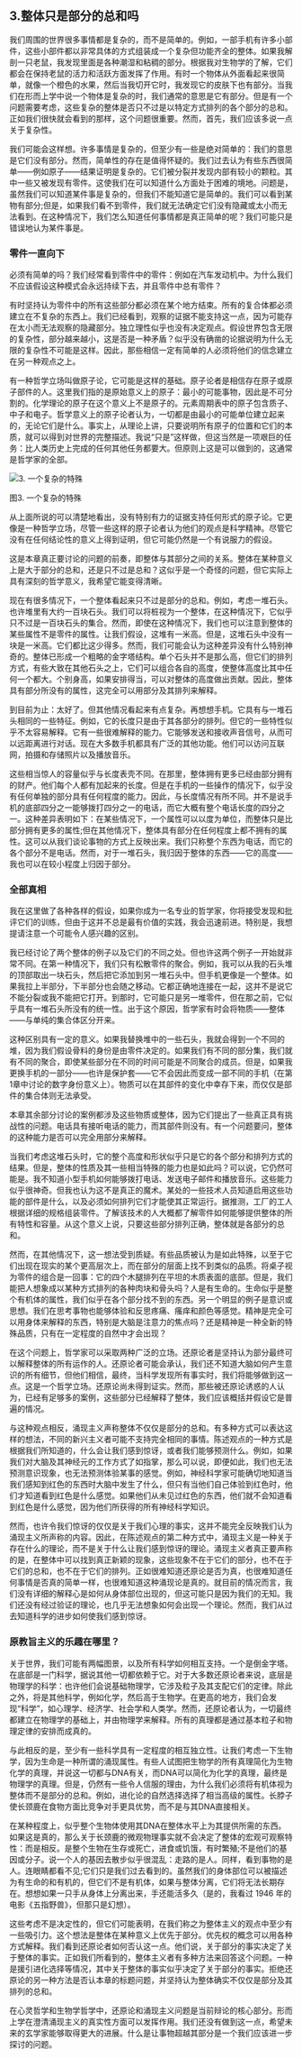 ## 3.整体只是部分的总和吗
我们周围的世界很多事情都是复杂的，而不是简单的。例如，一部手机有许多小部件，这些小部件都以非常具体的方式组装成一个复杂但功能齐全的整体。如果我解剖一只老鼠，我发现里面是各种潮湿和粘稠的部分。根据我对生物学的了解，它们都会在保持老鼠的活力和活跃方面发挥了作用。有时一个物体从外面看起来很简单，就像一个橙色的水果，然后当我切开它时，我发现它的皮肤下也有部分。当我们在形而上学中说一个物体是复杂的时，我们通常的意思是它有部分。但是有一个问题需要考虑，这些复杂的整体是否只不过是以特定方式排列的各个部分的总和。正如我们很快就会看到的那样，这个问题很重要。然而，首先，我们应该多说一点关于复杂性。

我们可能会这样想。许多事情是复杂的，但至少有一些是绝对简单的：我们的意思是它们没有部分。然而，简单性的存在是值得怀疑的。我们过去认为有些东西很简单——例如原子——结果证明是复杂的。它们被分裂并发现内部有较小的颗粒。其中一些又被发现有零件。这使我们在可以知道什么方面处于困难的境地。问题是，虽然我们可以知道某件事是复杂的，但我们不能知道它是简单的。我们可以看到某物有部分;但是，如果我们看不到零件，我们就无法确定它们没有隐藏或太小而无法看到。在这种情况下，我们怎么知道任何事情都是真正简单的呢？我们可能只是错误地认为某件事是。

### 零件一直向下
必须有简单的吗？我们经常看到零件中的零件：例如在汽车发动机中。为什么我们不应该假设这种模式会永远持续下去，并且零件中总有零件？

有时坚持认为零件中的所有这些部分都必须在某个地方结束。所有的复合体都必须建立在不复杂的东西上。我们已经看到，观察的证据不能支持这一点，因为可能存在太小而无法观察的隐藏部分。独立理性似乎也没有决定观点。假设世界包含无限的复杂性，部分越来越小，这是否是一种矛盾？似乎没有确凿的论据说明为什么无限的复杂性不可能是这样。因此，那些相信一定有简单的人必须将他们的信念建立在另一种观点之上。

有一种哲学立场叫做原子论，它可能是这样的基础。原子论者是相信存在原子或原子部件的人。这里我们指的是原始意义上的原子：最小的可能事物，因此是不可分割的。化学理论的原子在这个意义上不是原子的。元素周期表中的原子包含质子、中子和电子。哲学意义上的原子论者认为，一切都是由最小的可能单位建立起来的，无论它们是什么。事实上，从理论上讲，只要说明所有原子的位置和它们的本质，就可以得到对世界的完整描述。我说“只是”这样做，但这当然是一项艰巨的任务：比人类历史上完成的任何其他任务都要大。但原则上这是可以做到的，这通常是哲学家的全部。

![3. 一个复杂的特殊](img/img3.png)

图3. 一个复杂的特殊

从上面所说的可以清楚地看出，没有特别有力的证据支持任何形式的原子论。它更像是一种哲学立场，尽管一些这样的原子论者认为他们的观点是科学精神。尽管它没有在任何结论性的意义上得到证明，但它可能仍然是一个有说服力的假设。

这是本章真正要讨论的问题的前奏，即整体与其部分之间的关系。整体在某种意义上是大于部分的总和，还是只不过是总和？这似乎是一个奇怪的问题，但它实际上具有深刻的哲学意义，我希望它能变得清晰。

现在有很多情况下，一个整体看起来只不过是部分的总和。例如，考虑一堆石头。也许堆里有大约一百块石头。我们可以将桩视为一个整体，在这种情况下，它似乎只不过是一百块石头的集合。然而，即使在这种情况下，我们也可以注意到整体的某些属性不是零件的属性。让我们假设，这堆有一米高。但是，这堆石头中没有一块是一米高。它们都比这少得多。然而，我们可能会认为这种差异没有什么特别神奇的。整体已形成一个粗略的金字塔结构。单个石头并不是那么高，但它们的排列方式，有些大致在其他石头之上，它们可以组合各自的高度，使整体高度比其中任何一个都大。个别身高，如果安排得当，可以对整体的高度做出贡献。因此，整体具有部分所没有的属性，这完全可以用部分及其排列来解释。

到目前为止：太好了。但其他情况看起来有点复杂。再想想手机。它具有与一堆石头相同的一些特征。例如，它的长度只是由于其各部分的排列。但它的一些特性似乎不太容易解释。它有一些很难解释的能力。它能够发送和接收声音信号，从而可以远距离进行对话。现在大多数手机都具有广泛的其他功能。他们可以访问互联网，拍摄和存储照片以及播放音乐。

这些相当惊人的容量似乎与长度表壳不同。在那里，整体拥有更多已经由部分拥有的财产。他们每个人都有加起来的长度。但是在手机的一些操作的情况下，似乎没有任何单独的部分具有任何程度的能力。因此，与长度情况有所不同。并不是说手机的底部四分之一能够拨打四分之一的电话，而它大概有整个电话长度的四分之一。这种差异表明如下：在某些情况下，一个属性可以以度为单位，而整体只是比部分拥有更多的属性;但在其他情况下，整体具有部分在任何程度上都不拥有的属性。这可以从我们谈论事物的方式上反映出来。我们只称整个东西为电话，而它的各个部分不是电话。然而，对于一堆石头，我归因于整体的东西——它的高度——我也可以在较小程度上归因于部分。

### 全部真相
我在这里做了各种各样的假设，如果你成为一名专业的哲学家，你将接受发现和批评它们的训练，但由于这并不总是最有价值的实践，我会迅速前进。特别是，我想提请注意一个可能令人感兴趣的区别。

我已经讨论了两个整体的例子以及它们的不同之处。但也许这两个例子一开始就非常不同。在第一种情况下，我们只有松散零件的聚合。例如，我可以从我的石头堆的顶部取出一块石头，然后把它添加到另一堆石头中。但手机更像是一个整体。如果我拉上半部分，下半部分也会随之移动。它都正确地连接在一起，这并不是说它不能分裂或我不能把它打开。到那时，它可能只是另一堆零件，但在那之前，它似乎具有一堆石头所没有的统一性。出于这个原因，哲学家有时会将物质——整体——与单纯的集合体区分开来。

这种区别具有一定的意义。如果我替换堆中的一些石头，我就会得到一个不同的堆，因为我们假设骨料的身份是由零件决定的。如果我们有不同的部分集，我们就有不同的聚合，即使某些部分在不同的时间可能是不同聚合的成员。但是，如果我更换手机的一部分——也许是保护套——它不会因此而变成一部不同的手机（在第1章中讨论的数字身份意义上）。物质可以在其部件的变化中幸存下来，而仅仅是部件的集合体则无法承受。

本章其余部分讨论的案例都涉及这些物质或整体，因为它们提出了一些真正具有挑战性的问题。电话具有接听电话的能力，而其部件则没有。有一个问题要问，整体的这种能力是否可以完全用部分来解释。

当我们考虑这堆石头时，它的整个高度和形状似乎只是它的各个部分和排列方式的结果。但是，整体的性质及其一些相当特殊的能力也是如此吗？可以说，它仍然可能是。我不知道小型手机如何能够拨打电话、发送电子邮件和播放音乐。这些能力似乎很神奇。但我也认为这不是真正的魔术。某处的一些技术人员知道启用这些功能的部件是什么，以及必须如何排列它们才能使其正常运行。据推测，工厂的工人根据详细的规格组装零件。了解该技术的人大概都了解零件如何能够提供整体的所有特性和容量。从这个意义上说，只要这些部分排列正确，整体就是各部分的总和。

然而，在其他情况下，这一想法受到质疑。有些品质被认为是如此特殊，以至于它们出现在现实的某个更高层次上，而在部分的层面上找不到类似的品质。将桌子视为零件的组合是一回事：它的四个木腿排列在平坦的木质表面的底部。但是，我们能把人想象成以某种方式排列的各种肉块和骨头吗？人是有生命的。生命似乎是整个有机体的属性，我们似乎在各个部分找不到的东西。另一个明显的例子是意识或思想。我们在思考事物也能够体验和反思疼痛、瘙痒和颜色等感觉。精神是完全可以用身体来解释的东西，特别是大脑是注意力的焦点吗？还是精神是一种全新的特殊品质，只有在一定程度的自然中才会出现？

在这个问题上，哲学家可以采取两种广泛的立场。还原论者是坚持认为部分最终可以解释整体的所有运作的人。还原论者可能会承认，我们还不知道大脑如何产生意识的所有细节，但他们相信，最终，当科学发现所有事实时，我们将能够做到这一点。这是一个哲学立场。还原论尚未得到证实。然而，那些被还原论诱惑的人认为，已经有足够多的案例，这些部分已经解释了整体，我们应该概括并假设它是普遍的情况。

与这种观点相反，涌现主义声称整体不仅仅是部分的总和。有多种方式可以表达这样的想法，不同的新兴主义者可能不支持完全相同的事情。陈述观点的一种方式是根据我们所知道的，什么会让我们感到惊讶，或者我们能够预测什么。例如，如果我们对大脑及其神经元的工作方式了如指掌，那么可以说，即便如此，我们也无法预测意识现象，也无法预测体验某事的感觉。例如，神经科学家可能确切地知道当我们感知到红色的东西时大脑中发生了什么，但只有当他们自己体验到红色时，他们才知道看到红色是什么感觉。如果他们从未见过红色的东西，他们就不会知道看到红色是什么感觉，因为他们所获得的所有神经科学知识。

然而，也许令我们惊讶的仅仅是关于我们心理的事实，这并不能完全反映我们认为涌现主义所声称的内容。因此，在陈述观点的第二种方式中，涌现主义是一种关于存在什么的理论，而不是关于什么让我们感到惊讶的理论。涌现主义者真正要声称的是，在整体中可以找到真正新颖的现象，这些现象不在于它们的部分，也不在于它们的总和，也不在于它们的排列。正如很难知道还原论是否为真，也很难知道任何事情是否真的简单一样，也很难知道这种涌现论是真的。就目前的情况而言，我们没有详细的解释心是如何从身体部位出现的，但这可能只是因为我们的无知。我们还没有经过验证的理论，也几乎无法想象如何会出现一个理论。然而，我们从过去知道科学的进步如何使我们感到惊讶。

### 原教旨主义的乐趣在哪里？
关于世界，我们可能有两幅图景，以及所有科学如何相互支持。一个是倒金字塔。在底部是一门科学，据说其他一切都依赖于它。对于大多数还原论者来说，底层是物理学的科学：也许他们会说基础物理学，它涉及粒子及其支配它们的定律。除此之外，将是其他科学，例如化学，然后高于生物学。在更高的地方，我们会发现“科学”，如心理学、经济学、社会学和人类学。然而，还原论者认为，一切最终都建立在物理学的基础上，并由物理学来解释。所有的真理都是通过基本粒子和物理定律的安排而成真的。

与此相反的是，至少有一些科学具有一定程度的相互独立性。让我们考虑一下生物学，因为生命是一种所谓的涌现属性。有些人试图把生物学的所有真理简化为生物化学的真理，并说这一切都与DNA有关，而DNA可以简化为化学的真理，最终是物理学的真理。但是，仍然有一些令人信服的理由，为什么我们必须将有机体视为整体而不是部分的总和。例如，进化论的自然选择选择了相当高级的属性。长脖子使长颈鹿在食物方面比竞争对手更具优势，而不是与其DNA直接相关。

在某种程度上，似乎整个生物体使用其DNA在整体水平上为其提供所需的东西。如果这是真的，那么关于长颈鹿的微观物理事实就不会决定了整体的宏观可观察特性：而是相反。是整个生物在生存或死亡，进食或饥饿，有时繁殖;不是他们的基因或分子。说一个人的基因去散步似乎很混乱：走路的是人。同样，看到事物的是人。连眼睛都看不见;它们只是我们过去看到的。虽然我们的身体部位可以被描述为有生命的和有机的，但它们不是有机体，如果与整体分离，它们将无法长期存在。想想如果一只手从身体上分离出来，手还能活多久（是的，我看过 1946 年的电影《五指野兽》，但那只是幻想）。

这些考虑不是决定性的，但它们可能表明，在我们称之为整体主义的观点中至少有一些吸引力。这个想法是整体在某种意义上优先于部分。优先权的概念可以用各种方式解释。我们看到还原论者如何否认这一点。他们说，关于部分的事实决定了关于整体的事实。正如我们所看到的，整体主义者有多种方法来回答这个问题。一种是援引进化选择等情况，其中关于整体的事实似乎决定了关于部分的事实。拒绝还原论的另一种方法是否认本章的标题问题，并坚持认为整体确实不仅仅是部分及其排列的总和。

在心灵哲学和生物学哲学中，还原论和涌现主义问题是当前辩论的核心部分。形而上学在澄清涌现主义的真实性方面可以发挥作用。我们还没有做到这一点，希望未来的玄学家能够取得更大的进展。什么是让事物超越其部分是一个我们应该进一步探讨的问题。